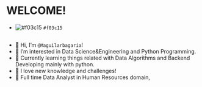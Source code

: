 
# WELCOME!
- ![#f03c15](https://placehold.co/15x15/f03c15/f03c15.png) `#f03c15` 
##
- 👋 Hi, I’m `@Maguilarbagaria`!
- 👀 I’m interested in Data Science&Engineering and Python Programming.
- 🌱 Currently learning things related with Data Algorithms and Backend Developing mainly with python.
- 💙 I love new knowledge and challenges!
- 👷 Full time Data Analyst in Human Resources domain,
## 

<!---
Maguilarbagaria/Maguilarbagaria is a ✨ special ✨ repository because its `README.md` (this file) appears on your GitHub profile.
You can click the Preview link to take a look at your changes.
--->
